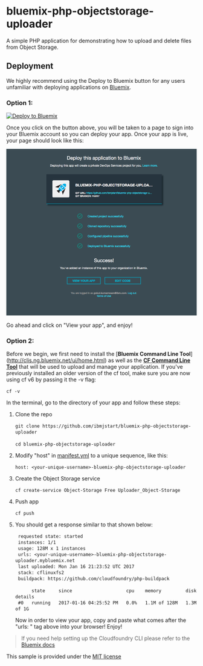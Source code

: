 # bluemix-php-objectstorage-uploader

A simple PHP application for demonstrating how to upload and delete files from Object Storage.

## Deployment

We highly recommend using the Deploy to Bluemix button for any users unfamiliar with deploying applications on [Bluemix](https://bluemix.net).

### Option 1:

[![Deploy to Bluemix](https://bluemix.net/deploy/button.png)](https://bluemix.net/deploy?repository=https://github.com/ibmjstart/bluemix-php-objectstorage-uploader.git)

Once you click on the button above, you will be taken to a page to sign into your Bluemix account so you can deploy your app.
Once your app is live, your page should look like this:

![image](phpdeploy.png)


Go ahead and click on "View your app", and enjoy!

### Option 2:

Before we begin, we first need to install the [**Bluemix Command Line Tool**] (http://clis.ng.bluemix.net/ui/home.html) as well as the [**CF Command Line Tool**](https://github.com/cloudfoundry/cli/releases) that will be used to upload and manage your application. If you've previously installed an older version of the cf tool, make sure you are now using cf v6 by passing it the -v flag:

    cf -v

In the terminal, go to the directory of your app and follow these steps:

1. Clone the repo  
	```
	git clone https://github.com/ibmjstart/bluemix-php-objectstorage-uploader

	cd bluemix-php-objectstorage-uploader
	```
2. Modify "host" in [manifest.yml](manifest.yml) to a unique sequence, like this:
	```
	host: <your-unique-username>-bluemix-php-objectstorage-uploader
	```

3. Create the Object Storage service
	```
	cf create-service Object-Storage Free Uploader_Object-Storage
	```

4. Push app
	```
	cf push
	``` 
5. You should get a response similar to that shown below:

		requested state: started
		instances: 1/1
		usage: 128M x 1 instances
		urls: <your-unique-username>-bluemix-php-objectstorage-uploader.mybluemix.net
		last uploaded: Mon Jan 16 21:23:52 UTC 2017
		stack: cflinuxfs2
		buildpack: https://github.com/cloudfoundry/php-buildpack

		     state     since                    cpu    memory         disk         details
		#0   running   2017-01-16 04:25:52 PM   0.0%   1.1M of 128M   1.3M of 1G
		
	Now in order to view your app, copy and paste what comes after the "urls: " tag above into your browser! Enjoy!

> If you need help setting up the Cloudfoundry CLI please refer to the [Bluemix docs](https://console.ng.bluemix.net/docs/starters/install_cli.html)  

This sample is provided under the [MIT license](License.txt)

